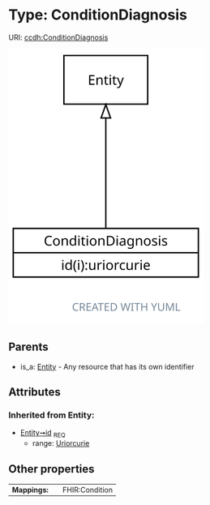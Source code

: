
# Type: ConditionDiagnosis




URI: [ccdh:ConditionDiagnosis](https://ccdh.org/ConditionDiagnosis)


![img](images/ConditionDiagnosis.svg)

## Parents

 *  is_a: [Entity](Entity.md) - Any resource that has its own identifier

## Attributes


### Inherited from Entity:

 * [Entity➞id](Entity_id.md)  <sub>REQ</sub>
    * range: [Uriorcurie](types/Uriorcurie.md)

## Other properties

|  |  |  |
| --- | --- | --- |
| **Mappings:** | | FHIR:Condition |

